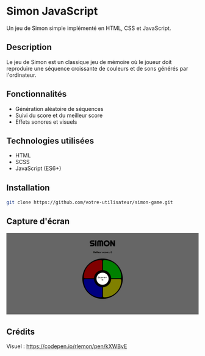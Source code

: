 # Simon JavaScript

Un jeu de Simon simple implémenté en HTML, CSS et JavaScript.

## Description

Le jeu de Simon est un classique jeu de mémoire où le joueur doit reproduire une séquence croissante de couleurs et de sons générés par l'ordinateur.

## Fonctionnalités

- Génération aléatoire de séquences
- Suivi du score et du meilleur score
- Effets sonores et visuels

## Technologies utilisées

- HTML
- SCSS
- JavaScript (ES6+)

## Installation

```bash
git clone https://github.com/votre-utilisateur/simon-game.git
```

## Capture d'écran

![Alt text](assets/img/image.png)

## Crédits 

Visuel : https://codepen.io/rlemon/pen/kXWBvE
